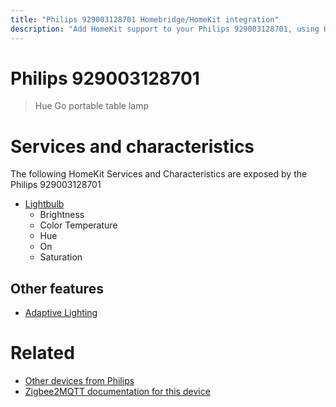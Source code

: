 ```yaml
---
title: "Philips 929003128701 Homebridge/HomeKit integration"
description: "Add HomeKit support to your Philips 929003128701, using Homebridge, Zigbee2MQTT and homebridge-z2m."
---
```

<!---
This file has been GENERATED using src/docgen/docgen.ts
DO NOT EDIT THIS FILE MANUALLY!
-->
# Philips 929003128701
> Hue Go portable table lamp


# Services and characteristics
The following HomeKit Services and Characteristics are exposed by
the Philips 929003128701

* [Lightbulb](../../light.md)
  * Brightness
  * Color Temperature
  * Hue
  * On
  * Saturation

## Other features
* [Adaptive Lighting](../../light.md)

# Related
* [Other devices from Philips](../index.md#philips)
* [Zigbee2MQTT documentation for this device](https://www.zigbee2mqtt.io/devices/929003128701.html)